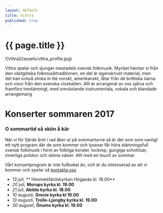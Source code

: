 ```yaml
---
layout: default
title: Vittra
published: true
---
```

<div>
  <h1 class="page-title">{{ page.title }}</h1>
</div>
![Vittra](/assets/vittra_profile.jpg)

Vittra spelar och sjunger mestadels svensk folkmusik. Mycket hämtar vi från den västgötska folkmusiktraditionen, en del är egenskrivet material, men det kan också slinka in lite norskt, amerikanskt, låtar från de brittiska öarna och visor från den svenska visskatten. Allt är arrangerat av oss själva och framförs trestämmigt, med omväxlande instrumentala, vokala och blandade arrangemang

# Konserter sommaren 2017
### O sommartid så skön å kär
När vi för fjärde året i rad åker ut på sommarturné så är det som som vanligt ett nytt program där de som kommer och lyssnar får höra stämningsfull svensk folkmusik i form av folkliga koraler, lockrop, gungiga schottisar, innerliga polskor och sköna valser. Allt med en touch av sommar.

Vårt konsertprogram är inte fullbokat än, och är du intresserad av att vi kommer och spelar så [kontakta oss](/kontakt)
* *13 juli*, ** Himmelsfärdskyrkan Höganäs kl. 18.00** 
* *20 juli*, **Morups kyrka kl. 19.00**
* *21 juli*, **Abilds kyrka kl. 18.00**
* *10 augusti*, **Grevie kyrka kl 19.00**
* *13 augusti*, **Trolle-Ljungby kyrka kl. 19.00**
* *30 augusti*, **Önums kyrka kl. 19.00**

